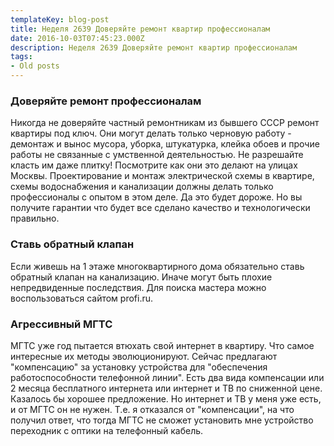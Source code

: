 ```yaml
---
templateKey: blog-post
title: Неделя 2639 Доверяйте ремонт квартир профессионалам
date: 2016-10-03T07:45:23.000Z
description: Неделя 2639 Доверяйте ремонт квартир профессионалам
tags:
- Old posts
---
```


### Доверяйте ремонт профессионалам

Никогда не доверяйте частный ремонтникам из бывшего СССР ремонт квартиры под ключ. Они могут делать только черновую работу \- демонтаж и вынос мусора, уборка, штукатурка, клейка обоев и прочие работы не связанные с умственной деятельностью. Не разрешайте класть им даже плитку! Посмотрите как они это делают на улицах Москвы. Проектирование и монтаж электрической схемы в квартире, схемы водоснабжения и канализации должны делать только профессионалы с опытом в этом деле. Да это будет дороже. Но вы получите гарантии что будет все сделано качество и технологически правильно.

### Ставь обратный клапан

Если живешь на 1 этаже многоквартирного дома обязательно ставь обратный клапан на канализацию. Иначе могут быть плохие непредвиденные последствия. Для поиска мастера можно воспользоваться сайтом profi.ru.

### Агрессивный МГТС

МГТС уже год пытается втюхать свой интернет в квартиру. Что самое интересные их методы эволюционируют. Сейчас предлагают "компенсацию" за установку устройства для "обеспечения работоспособности телефонной линии". Есть два вида компенсации или 2 месяца бесплатного интернета или интернет и ТВ по сниженной цене. Казалось бы хорошее предложение. Но интернет и ТВ у меня уже есть, и от МГТС он не нужен. Т.е. я отказался от "компенсации", на что получил ответ, что тогда МГТС не сможет установить мне устройство переходник с оптики на телефонный кабель.